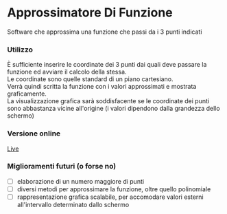 # Approssimatore Di Funzione
 Software che approssima una funzione che passi da i 3 punti indicati
 
 ### Utilizzo
 È sufficiente inserire le coordinate dei 3 punti dai quali deve passare la funzione ed avviare il calcolo della stessa.<br>
 Le coordinate sono quelle standard di un piano cartesiano.<br>
 Verrà quindi scritta la funzione con i valori approssimati e mostrata graficamente.<br>
 La visualizzazione grafica sarà soddisfacente se le coordinate dei punti sono abbastanza vicine all'origine (i valori dipendono dalla grandezza dello schermo)
 
 ### Versione online
 [Live](https://tendto.github.io/ApprossimatoreDiFunzione/.)
 
 ### Miglioramenti futuri (o forse no)
 - [ ] elaborazione di un numero maggiore di punti
 - [ ] diversi metodi per approssimare la funzione, oltre quello polinomiale
 - [ ] rappresentazione grafica scalabile, per accomodare valori esterni all'intervallo determinato dallo schermo
